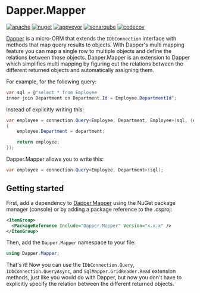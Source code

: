 # Dapper.Mapper

[![apache](https://img.shields.io/badge/license-Apache%202-green.svg)](https://raw.githubusercontent.com/dotarj/PartialResponse.Core/master/LICENSE)
[![nuget](https://img.shields.io/nuget/dt/Dapper.Mapper.svg)](https://www.nuget.org/packages/Daper.Mapper)
[![appveyor](https://ci.appveyor.com/api/projects/status/ahlgwh6u9euvuh45?svg=true)](https://ci.appveyor.com/project/dotarj/dapper-mapper)
[![sonarqube](https://sonarcloud.io/api/badges/gate?key=Dapper.Mapper)](https://sonarcloud.io/dashboard?id=Dapper.Mapper)
[![codecov](https://codecov.io/gh/dotarj/Dapper.Mapper/branch/master/graph/badge.svg)](https://codecov.io/gh/dotarj/Dapper.Mapper)

[Dapper](https://github.com/StackExchange/Dapper) is a micro-ORM that extends the `IDbConnection` interface with methods that map query results to objects. With Dapper's  multi mapping feature you can map a single row to multiple objects and define the relations between those objects. Dapper.Mapper is an extension to Dapper which simplifies multi mapping by figuring out the relations between the different returned objects and automatically assigning them.

For example, for the following query:

```csharp
var sql = @"select * from Employee 
inner join Department on Department.Id = Employee.DepartmentId";
```

Instead of explicitly writing this:

```csharp
var employee = connection.Query<Employee, Department, Employee>(sql, (employee, department) =>
{
    employee.Department = department;

    return employee;
});
```

Dapper.Mapper allows you to write this:

```csharp
var employee = connection.Query<Employee, Department>(sql);
```

## Getting started

First, add a dependency to [Dapper.Mapper](https://www.nuget.org/packages/Dapper.Mapper) using the NuGet package manager (console) or by adding a package reference to the .csproj:

```xml
<ItemGroup>
  <PackageReference Include="Dapper.Mapper" Version="x.x.x" />
</ItemGroup>
```
Then, add the `Dapper.Mapper` namespace to your file:

```csharp
using Dapper.Mapper;
```

That's it! Now you can use the `IDbConnection.Query`, `IDbConnection.QueryAsync`, and `SqlMapper.GridReader.Read` extension methods, just like you would do with Dapper, but now you don't have to explicitly specify the relation between the different returned objects.